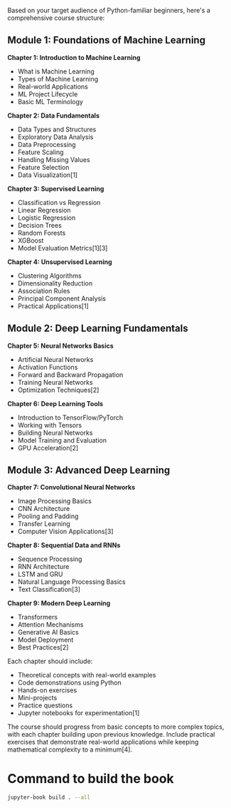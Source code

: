 Based on your target audience of Python-familiar beginners, here's a comprehensive course structure:

## Module 1: Foundations of Machine Learning

**Chapter 1: Introduction to Machine Learning**
- What is Machine Learning
- Types of Machine Learning
- Real-world Applications
- ML Project Lifecycle
- Basic ML Terminology

**Chapter 2: Data Fundamentals**
- Data Types and Structures
- Exploratory Data Analysis
- Data Preprocessing
- Feature Scaling
- Handling Missing Values
- Feature Selection
- Data Visualization[1]

**Chapter 3: Supervised Learning**
- Classification vs Regression
- Linear Regression
- Logistic Regression
- Decision Trees
- Random Forests
- XGBoost
- Model Evaluation Metrics[1][3]

**Chapter 4: Unsupervised Learning**
- Clustering Algorithms
- Dimensionality Reduction
- Association Rules
- Principal Component Analysis
- Practical Applications[1]

## Module 2: Deep Learning Fundamentals

**Chapter 5: Neural Networks Basics**
- Artificial Neural Networks
- Activation Functions
- Forward and Backward Propagation
- Training Neural Networks
- Optimization Techniques[2]

**Chapter 6: Deep Learning Tools**
- Introduction to TensorFlow/PyTorch
- Working with Tensors
- Building Neural Networks
- Model Training and Evaluation
- GPU Acceleration[2]

## Module 3: Advanced Deep Learning

**Chapter 7: Convolutional Neural Networks**
- Image Processing Basics
- CNN Architecture
- Pooling and Padding
- Transfer Learning
- Computer Vision Applications[3]

**Chapter 8: Sequential Data and RNNs**
- Sequence Processing
- RNN Architecture
- LSTM and GRU
- Natural Language Processing Basics
- Text Classification[3]

**Chapter 9: Modern Deep Learning**
- Transformers
- Attention Mechanisms
- Generative AI Basics
- Model Deployment
- Best Practices[2]

Each chapter should include:
- Theoretical concepts with real-world examples
- Code demonstrations using Python
- Hands-on exercises
- Mini-projects
- Practice questions
- Jupyter notebooks for experimentation[1]

The course should progress from basic concepts to more complex topics, with each chapter building upon previous knowledge. Include practical exercises that demonstrate real-world applications while keeping mathematical complexity to a minimum[4].





# Command to build the book
```bash
jupyter-book build . --all
```